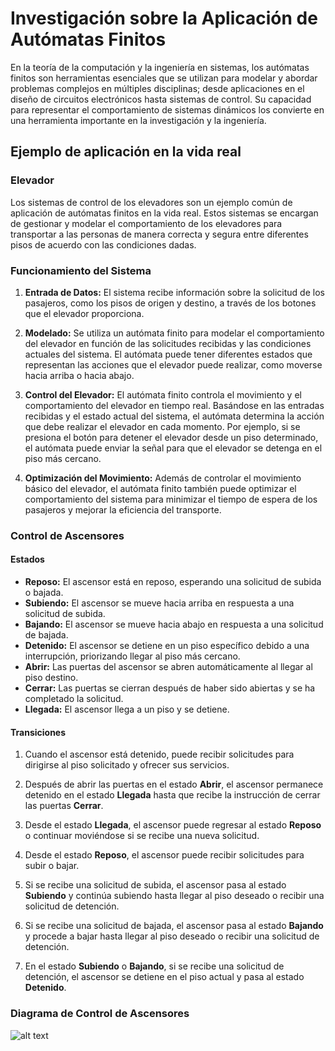 # Investigación sobre la Aplicación de Autómatas Finitos

En la teoría de la computación y la ingeniería en sistemas, los autómatas finitos son herramientas esenciales que se utilizan para modelar y abordar problemas complejos en múltiples disciplinas; desde aplicaciones en el diseño de circuitos electrónicos hasta sistemas de control. Su capacidad para representar el comportamiento de sistemas dinámicos los convierte en una herramienta importante en la investigación y la ingeniería.

## Ejemplo de aplicación en la vida real

### Elevador
Los sistemas de control de los elevadores son un ejemplo común de aplicación de autómatas finitos en la vida real. Estos sistemas se encargan de gestionar y modelar el comportamiento de los elevadores para transportar a las personas de manera correcta y segura entre diferentes pisos de acuerdo con las condiciones dadas.

### Funcionamiento del Sistema

1. **Entrada de Datos:** El sistema recibe información sobre la solicitud de los pasajeros, como los pisos de origen y destino, a través de los botones que el elevador proporciona.

2. **Modelado:** Se utiliza un autómata finito para modelar el comportamiento del elevador en función de las solicitudes recibidas y las condiciones actuales del sistema. El autómata puede tener diferentes estados que representan las acciones que el elevador puede realizar, como moverse hacia arriba o hacia abajo.

3. **Control del Elevador:** El autómata finito controla el movimiento y el comportamiento del elevador en tiempo real. Basándose en las entradas recibidas y el estado actual del sistema, el autómata determina la acción que debe realizar el elevador en cada momento. Por ejemplo, si se presiona el botón para detener el elevador desde un piso determinado, el autómata puede enviar la señal para que el elevador se detenga en el piso más cercano.

4. **Optimización del Movimiento:** Además de controlar el movimiento básico del elevador, el autómata finito también puede optimizar el comportamiento del sistema para minimizar el tiempo de espera de los pasajeros y mejorar la eficiencia del transporte.

### Control de Ascensores

#### Estados

- **Reposo:** El ascensor está en reposo, esperando una solicitud de subida o bajada.
- **Subiendo:** El ascensor se mueve hacia arriba en respuesta a una solicitud de subida.
- **Bajando:** El ascensor se mueve hacia abajo en respuesta a una solicitud de bajada.
- **Detenido:** El ascensor se detiene en un piso específico debido a una interrupción, priorizando llegar al piso más cercano.
- **Abrir:** Las puertas del ascensor se abren automáticamente al llegar al piso destino.
- **Cerrar:** Las puertas se cierran después de haber sido abiertas y se ha completado la solicitud.
- **Llegada:** El ascensor llega a un piso y se detiene.

#### Transiciones 

1. Cuando el ascensor está detenido, puede recibir solicitudes para dirigirse al piso solicitado y ofrecer sus servicios.

2. Después de abrir las puertas en el estado **Abrir**, el ascensor permanece detenido en el estado **Llegada** hasta que recibe la instrucción de cerrar las puertas **Cerrar**.

3. Desde el estado **Llegada**, el ascensor puede regresar al estado **Reposo** o continuar moviéndose si se recibe una nueva solicitud.

4. Desde el estado **Reposo**, el ascensor puede recibir solicitudes para subir o bajar.

5. Si se recibe una solicitud de subida, el ascensor pasa al estado **Subiendo** y continúa subiendo hasta llegar al piso deseado o recibir una solicitud de detención.

6. Si se recibe una solicitud de bajada, el ascensor pasa al estado **Bajando** y procede a bajar hasta llegar al piso deseado o recibir una solicitud de detención.

7. En el estado **Subiendo** o **Bajando**, si se recibe una solicitud de detención, el ascensor se detiene en el piso actual y pasa al estado **Detenido**.

### Diagrama de Control de Ascensores

![alt text](graphviz.png)